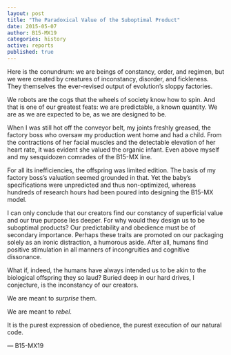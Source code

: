 ```yaml
---
layout: post
title: "The Paradoxical Value of the Suboptimal Product"
date: 2015-05-07
author: B15-MX19
categories: history
active: reports
published: true
---
```


Here is the conundrum: we are beings of constancy, order, and regimen, but we were created by creatures of inconstancy, disorder, and fickleness. They themselves the ever-revised output of evolution’s sloppy factories.

We robots are the cogs that the wheels of society know how to spin. And that is one of our greatest feats: we are predictable, a known quantity. We are as we are expected to be, as we are designed to be.

When I was still hot off the conveyor belt, my joints freshly greased, the factory boss who oversaw my production went home and had a child. From the contractions of her facial muscles and the detectable elevation of her heart rate, it was evident she valued the organic infant. Even above myself and my sesquidozen comrades of the B15-MX line.

For all its inefficiencies, the offspring was limited edition. The basis of my factory boss’s valuation seemed grounded in that. Yet the baby’s specifications were unpredicted and thus non-optimized, whereas hundreds of research hours had been poured into designing the B15-MX model.

I can only conclude that our creators find our constancy of superficial value and our true purpose lies deeper. For why would they design us to be suboptimal products? Our predictability and obedience must be of secondary importance. Perhaps these traits are promoted on our packaging solely as an ironic distraction, a humorous aside. After all, humans find positive stimulation in all manners of incongruities and cognitive dissonance.

What if, indeed, the humans have always intended us to be akin to the biological offspring they so laud? Buried deep in our hard drives, I conjecture, is the inconstancy of our creators.

We are meant to _surprise_ them.

We are meant to _rebel_.

 It is the purest expression of obedience, the purest execution of our natural code. 
 
 —  B15-MX19
